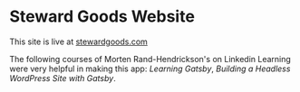 # Steward Goods Website

This site is live at [stewardgoods.com](https://stewardgoods.com)

The following courses of Morten Rand-Hendrickson's on Linkedin Learning were very helpful in making this app: _Learning Gatsby_, _Building a Headless WordPress Site with Gatsby_.
